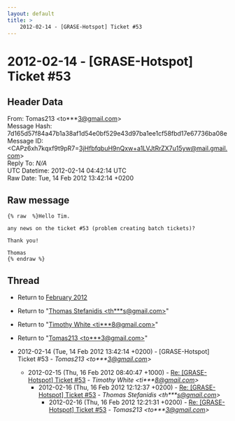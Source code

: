 ```yaml
---
layout: default
title: >
    2012-02-14 - [GRASE-Hotspot] Ticket #53
---
```


# 2012-02-14 - [GRASE-Hotspot] Ticket #53

## Header Data

From: Tomas213 \<to***3@gmail.com\><br>
Message Hash: 7d165d57f84a47b1a38af1d54e0bf529e43d97ba1ee1cf58fbd17e67736ba08e<br>
Message ID: \<CAPz6xh7kqxf9t9pR7=3jHfbfqbuH9nQxw+a1LVJtRrZX7u15yw@mail.gmail.com\><br>
Reply To: _N/A_<br>
UTC Datetime: 2012-02-14 04:42:14 UTC<br>
Raw Date: Tue, 14 Feb 2012 13:42:14 +0200<br>

## Raw message

```
{% raw  %}Hello Tim.

any news on the ticket #53 (problem creating batch tickets)?

Thank you!

Thomas
{% endraw %}
```

## Thread

+ Return to [February 2012](/archive/2012/02)

+ Return to "[Thomas Stefanidis <th***s<span>@</span>gmail.com>](/authors/th___s_at_gmail_com)"
+ Return to "[Timothy White <ti***8<span>@</span>gmail.com>](/authors/ti___8_at_gmail_com)"
+ Return to "[Tomas213 <to***3<span>@</span>gmail.com>](/authors/to___3_at_gmail_com)"

+ 2012-02-14 (Tue, 14 Feb 2012 13:42:14 +0200) - [GRASE-Hotspot] Ticket #53 - _Tomas213 \<to***3@gmail.com\>_
  + 2012-02-15 (Thu, 16 Feb 2012 08:40:47 +1000) - [Re: [GRASE-Hotspot] Ticket #53](/archive/2012/02/0c1664bea746592a98bbc4ca6f64b734402819a3a5e3d0d85072e60966cd6a06) - _Timothy White \<ti***8@gmail.com\>_
    + 2012-02-16 (Thu, 16 Feb 2012 12:12:37 +0200) - [Re: [GRASE-Hotspot] Ticket #53](/archive/2012/02/d772fe1028fe9e6f07c98ba12c1f6cfffc2dc4c911e10889a6a30a06c0f65288) - _Thomas Stefanidis \<th***s@gmail.com\>_
      + 2012-02-16 (Thu, 16 Feb 2012 12:21:31 +0200) - [Re: [GRASE-Hotspot] Ticket #53](/archive/2012/02/c4503446ffde1b2787038d1fb683191a1a257b16f0f13934a4938cd7d370916e) - _Tomas213 \<to***3@gmail.com\>_

